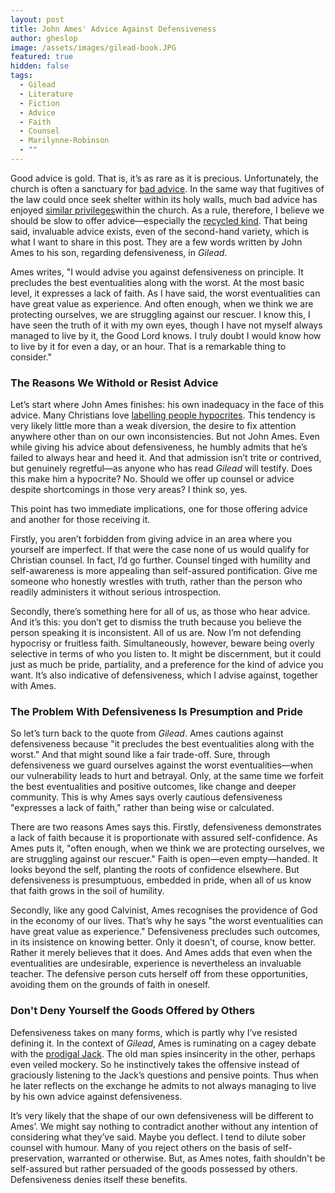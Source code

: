 ```yaml
---
layout: post
title: John Ames' Advice Against Defensiveness
author: gheslop
image: /assets/images/gilead-book.JPG
featured: true
hidden: false
tags:
  - Gilead
  - Literature
  - Fiction
  - Advice
  - Faith
  - Counsel
  - Marilynne-Robinson
  - ""
---
```

Good advice is gold. That is, it’s as rare as it is precious. Unfortunately, the church is often a sanctuary for [bad advice](https://rekindle.co.za/content/2022-06-23-bad-advice). In the same way that fugitives of the law could once seek shelter within its holy walls, much bad advice has enjoyed [similar privileges](https://rekindle.co.za/content/2022-09-07-why-christians-give-bad-advice)within the church. As a rule, therefore, I believe we should be slow to offer advice—especially the [recycled kind](https://rekindle.co.za/content/2022-08-04-bad-advice). That being said, invaluable advice exists, even of the second-hand variety, which is what I want to share in this post. They are a few words written by John Ames to his son, regarding defensiveness, in *Gilead*.

Ames writes, "I would advise you against defensiveness on principle. It precludes the best eventualities along with the worst. At the most basic level, it expresses a lack of faith. As I have said, the worst eventualities can have great value as experience. And often enough, when we think we are protecting ourselves, we are struggling against our rescuer. I know this, I have seen the truth of it with my own eyes, though I have not myself always managed to live by it, the Good Lord knows. I truly doubt I would know how to live by it for even a day, or an hour. That is a remarkable thing to consider."

### The Reasons We Withold or Resist Advice

Let’s start where John Ames finishes: his own inadequacy in the face of this advice. Many Christians love [labelling people hypocrites](https://rekindle.co.za/content/2020-07-31-fridays-with-fred). This tendency is very likely little more than a weak diversion, the desire to fix attention anywhere other than on our own inconsistencies. But not John Ames. Even while giving his advice about defensiveness, he humbly admits that he’s failed to always hear and heed it. And that admission isn’t trite or contrived, but genuinely regretful—as anyone who has read *Gilead* will testify. Does this make him a hypocrite? No. Should we offer up counsel or advice despite shortcomings in those very areas? I think so, yes.

This point has two immediate implications, one for those offering advice and another for those receiving it.

Firstly, you aren’t forbidden from giving advice in an area where you yourself are imperfect. If that were the case none of us would qualify for Christian counsel. In fact, I’d go further. Counsel tinged with humility and self-awareness is more appealing than self-assured pontification. Give me someone who honestly wrestles with truth, rather than the person who readily administers it without serious introspection.

Secondly, there’s something here for all of us, as those who hear advice. And it’s this: you don’t get to dismiss the truth because you believe the person speaking it is inconsistent. All of us are. Now I’m not defending hypocrisy or fruitless faith. Simultaneously, however, beware being overly selective in terms of who you listen to. It might be discernment, but it could just as much be pride, partiality, and a preference for the kind of advice you want. It’s also indicative of defensiveness, which I advise against, together with Ames.

### The Problem With Defensiveness Is Presumption and Pride

So let’s turn back to the quote from *Gilead*. Ames cautions against defensiveness because "it precludes the best eventualities along with the worst." And that might sound like a fair trade-off. Sure, through defensiveness we guard ourselves against the worst eventualities—when our vulnerability leads to hurt and betrayal. Only, at the same time we forfeit the best eventualities and positive outcomes, like change and deeper community. This is why Ames says overly cautious defensiveness "expresses a lack of faith," rather than being wise or calculated.

There are two reasons Ames says this. Firstly, defensiveness demonstrates a lack of faith because it is proportionate with assured self-confidence. As Ames puts it, "often enough, when we think we are protecting ourselves, we are struggling against our rescuer." Faith is open—even empty—handed. It looks beyond the self, planting the roots of confidence elsewhere. But defensiveness is presumptuous, embedded in pride, when all of us know that faith grows in the soil of humility.

Secondly, like any good Calvinist, Ames recognises the providence of God in the economy of our lives. That’s why he says "the worst eventualities can have great value as experience." Defensiveness precludes such outcomes, in its insistence on knowing better. Only it doesn’t, of course, know better. Rather it merely believes that it does. And Ames adds that even when the eventualities are undesirable, experience is nevertheless an invaluable teacher. The defensive person cuts herself off from these opportunities, avoiding them on the grounds of faith in oneself.

### Don't Deny Yourself the Goods Offered by Others

Defensiveness takes on many forms, which is partly why I’ve resisted defining it. In the context of *Gilead*, Ames is ruminating on a cagey debate with the [prodigal Jack](https://rekindle.co.za/content/2023-03-08-marilynne-robinson-model-fathers). The old man spies insincerity in the other, perhaps even veiled mockery. So he instinctively takes the offensive instead of graciously listening to the Jack’s questions and pensive points. Thus when he later reflects on the exchange he admits to not always managing to live by his own advice against defensiveness.

It’s very likely that the shape of our own defensiveness will be different to Ames’. We might say nothing to contradict another without any intention of considering what they’ve said. Maybe you deflect. I tend to dilute sober counsel with humour. Many of you reject others on the basis of self-preservation, warranted or otherwise. But, as Ames notes, faith shouldn't be self-assured but rather persuaded of the goods possessed by others. Defensiveness denies itself these benefits.